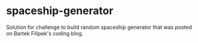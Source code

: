 # spaceship-generator
Solution for challenge to build random spaceship generator that was posted on Bartek Filipek's coding blog.
